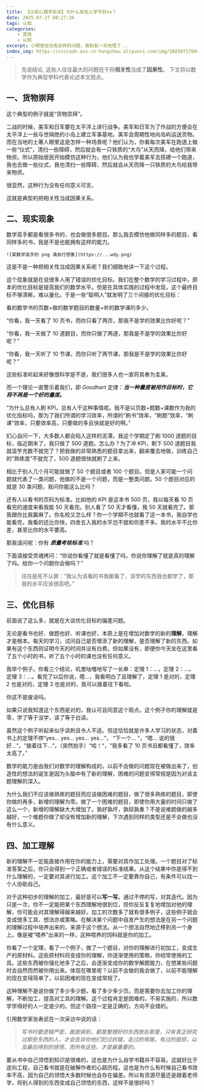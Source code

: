 ```yaml
---
title: 【认知心理学杂谈】为什么有些人学不好xx？
date: 2025-07-27 08:27:26
tags: 认知
categories: 
    - 其他
    - 认知
excerpt: 小明曾经也有这样的问题，直到有一天他悟了...
index_img: https://ccccooh.oss-cn-hangzhou.aliyuncs.com/img/202507170046989.jpg
---
```


> 先说结论, 这些人往往最大的问题在于将**相关性**当成了**因果性**。
> 下文将以数学作为典型学科代表论述本文观点。

## 一、货物崇拜

这个典型的例子就是“货物崇拜”。

二战的时候，美军和日军要在太平洋上进行战争。美军和日军为了作战的方便会在太平洋上一些与世隔绝的小岛上建立军事基地。美军会周期性地向岛屿运送货物。而在当地的土著人眼里这是怎样一种场景呢？他们认为，你看每次美军在跑道上做一些“仪式”，清扫一些障碍，然后就会有一只铁质的“大鸟”从天而降，给他们带来物资。所以原始居民开始模仿这种行为，他们认为我也学着美军去搭建一个跑道，我也去做一些仪式，我也清扫一些障碍，然后就会从天而降一只铁质的大鸟给我带来物资。

很显然，这种行为没有任何意义可言。

这就是典型的把相关性当成因果关系。

## 二、现实现象

数学高手都是看很多书的，也会做很多题目。那么我去模仿他做同样多的题目，看同样多的书，我是不是也能拥有这样的能力。

```
![某数学高手的 png 请自行想象](https://...wdy.png)
```

这是不是一种把相关性当成因果关系呢？我们细致地讲一下这个过程。

这个现象就是在说很多人用了错误的优化目标。我们在整个数学的学习过程中，原本的优化目标是提高我们的数学水平。但是在具体实践的过程中发现，这个最终目标不够清晰，难以量化。于是一些“聪明人”就发明了三个间接的优化目标：

看的数学书的页数+做的数学题目的数量+听的数学课的多少。

“你看，我一天看了 10 页书，而你只看了两页，那我不是学的效果比你好呢？”

“你看，我一天做了 10 道题目，而你只做了两道，那我是不是学的效果比你好呢？”

“你看，我一天听了 10 节课，而你只听了两节课，那我是不是学的效果比你好呢？”

这些标准听起来好像很科学是不是，我们很多人也一直将其奉为圭臬。

而一个理论一直警示着我们，即 *Goodhart* 定律：***当一种量度被用作目标时，它将不再是一个好的量度。***

“为什么总有人刷 KPI，总有人干这种事情呢。我不是以页数+题数+课数作为我的优化指标吗，那为了我们所谓的学习效率，所谓的“刷书”效率，“刷题”效率，“刷课”效率，只要效率高，只要做的多且快就是好的啊。”

扪心自问一下，大多数人都会陷入这样的泥潭。我这个学期定了刷 1000 道题的目标，临近期末了，我只做了 500 道题。怎么办？为了冲 KPI，剩下 500 道题目我就滥竽充数不就完了？把我做的非常熟悉的题目拿出来，翻来覆去地做，训练自己的“熟练度”不就完了，500 道题很快就刷了上来。

相比于别人几个月可能就做了 50 个题目或者 100 个题目。但是人家可能一个问题就代表了一类问题，他做的不是一个问题，而是一整类问题。50 个题目对应的就是 30 类问题，我问你能这么比吗？

还有人以看书的页码为标准。比如他的 KPI 是这本书 500 页，我以每天看 10 页看完的速度来看我能 50 天看完。别人看了 50 天才看懂，我 50 天就看完了。那我跟你比我赢麻了。你名校又怎么样？你一个学期不也就看了这一本书，我自学也能看完，我看的还比你快，四舍五入我的水平岂不就和你差不多。我的水平不比你差，甚至比你的水平要高。

那我请问呢：你有 ***质量考核标准*** 吗？

下面请接受灵魂拷问：“你说你看懂了就是看懂了吗，你说你理解了就是真的理解了吗。给你一个问题你会做吗？”

> 往往是死不认罪：“我认为该看的书我都看了，该学的东西我也都学了，那我的水平应该很高吧。”

## 三、优化目标

前面说了这么多，就是在大谈优化目标的偏差问题。

无论是看书也好、做题也好、听课也好，本质上是在增加对数学的新的**理解**，理解才是根本。每天的学习，试问自己是否增添了新的理解，是否理解了新的东西。如果有这个东西则证明今天的时间并没有白费。但如果没有，即便你今天坐在这里看了五个小时的书，听了五个小时的课也没有任何意义。

我举个例子。你看三个结论，叽里咕噜地写了一长串：定理 1：...，定理 2：...，定理 3：...。看完了以后你说，嗯...，我看明白了且理解了，定理 1 是对的，定理 2 也是对的，定理 3 也是对的，我可以接着往下看啦。

你这不是废话吗。

如果只说我知道这个东西是对的，我认可且同意这个观点。这个例子你的理解就是零，学了等于没学，读了等于白读。

虽然这个例子听起来似乎讽刺且令人不适。但这恰恰就是许多人学习的状态，对着书上的定理不停“yes... yes... yes... yes...“， “下一个... “，“嗯... 说的很好...“，“接着往下...“，（突然拍手）“哈！“，“我多看了 10 页书且都看懂了，效率太高了。”

数学的能力是由我们对数学的理解构成的，以前不会做的问题现在被做出来了，创造性的想法的诞生是因为头脑中有了新的理解，困难的问题变得常规是因为对该主题理解的深入。

为什么我们不应该做熟练的题目而应该做困难的题目，做了很多熟练的题目，即使你做的再多，新增的理解为零。做了一个困难的题目，即使你用大量的时间只做了这么一个，新增的理解缺大大增加了。孰好孰坏，孰轻孰重？不是说难题做的越多越好，一个难题你做了却没有增加新的理解，下次遇到同样的类型还是不会做也没有什么意义。

## 四、加工理解

新的理解不一定能直接作用在你的能力上，需要对其作加工处理。一个题目对了标准答案之后，你只会得到一个正确或者错误的标准结果。从这个结果中你是得不到什么理解的，一定要对其进行加工。这个加工不一定要靠你自己，有条件可以找一个人协助自己。

对于这种初步的理解的加工，最好是可以**写一写**。通过不停的写，对其迭代。因为只是一次，你不一定能把某个东西理解地很到位，但你反反复复地增加对他的理解，你可能会对其理解得越来越好。加工的次数多了就有很多例子，这些例子就会变成很多工具、想法亦或策略。在解决某个问题中自发产生的想法是在另一个问题的理解过程中培养出来的，来源于这个想法。从一个想法自然地迁移到另一个身上。像是被“喂养”出来的一样，这种喂养的饲料就是你的加工。

你看了一个定理，看了一个例子，做了一个题目，对你的理解进行初加工，变成生产的原材料。这些原材料将变成你的理解，你逐渐使用的策略，你经常使用的工具。这些东西被你强化地多了之后，会逐渐变成你的数学解题能力，在想某些问题时会自然而然被你用出来。体现在哪里呢？以前不会做的我会做了，以前不能理解的现在变得简单了，以前困难的现在变成常规了。

这种理解不是说你做了多少多少题，看了多少多少页。而是需要你去加工你的理解，不断加工，提高对工具的理解。这个过程肯定是困难的，不易实施的，所以数学学得好的人一定是少的。但这个路径一定是正确的，方向不会错的。

引用数学家张寿武在一次采访中说的话：

> *写书时要逻辑严密，面面俱到，都是整理好的东西放在那里，只有真正研究过那些东西的人，才会告诉你他们犯过的错，走过的弯路，有过的狼狈，以及最后得到的感悟，而所有这些，才是最重要的。*


要从书中自己领悟到知识是很难的，这也是为什么自学书籍并不容易。这就好比于逆向工程，自己看书就是在破解作者的心路历程。这也是为什么有时候自己看书效率不高，因为自己的领悟大多数时候也会存在偏差。所以有资源尽量还是跟着老师学，将别人得到的东西变成自己领悟的东西，这样不是很好吗？
